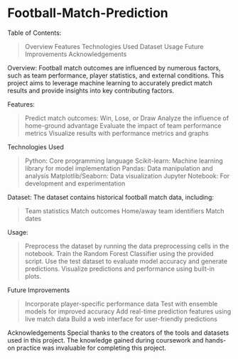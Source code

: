 # Football-Match-Prediction

Table of Contents:
>Overview
>Features
>Technologies Used
>Dataset
>Usage
>Future Improvements
>Acknowledgements

Overview:
Football match outcomes are influenced by numerous factors, such as team performance, player statistics, and external conditions. This project aims to leverage machine learning to accurately predict match results and provide insights into key contributing factors.

Features:
>Predict match outcomes: Win, Lose, or Draw
>Analyze the influence of home-ground advantage
>Evaluate the impact of team performance metrics
>Visualize results with performance metrics and graphs

Technologies Used
>Python: Core programming language
>Scikit-learn: Machine learning library for model implementation
>Pandas: Data manipulation and analysis
>Matplotlib/Seaborn: Data visualization
>Jupyter Notebook: For development and experimentation

Dataset:
The dataset contains historical football match data, including:
>Team statistics
>Match outcomes
>Home/away team identifiers
>Match dates

Usage:
>Preprocess the dataset by running the data preprocessing cells in the notebook.
>Train the Random Forest Classifier using the provided script.
>Use the test dataset to evaluate model accuracy and generate predictions.
>Visualize predictions and performance using built-in plots.

Future Improvements
>Incorporate player-specific performance data
>Test with ensemble models for improved accuracy
>Add real-time prediction features using live match data
>Build a web interface for user-friendly predictions

Acknowledgements
Special thanks to the creators of the tools and datasets used in this project. The knowledge gained during coursework and hands-on practice was invaluable for completing this project.
